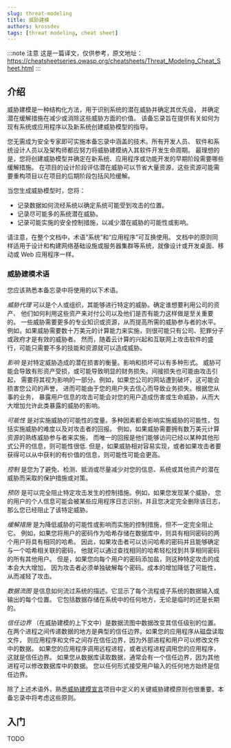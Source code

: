 ```yaml
---
slug: threat-modeling
title: 威胁建模
authors: krossdev
tags: [threat modeling, cheat sheet]
---
```


:::note 注意
这是一篇译文，仅供参考，原文地址：
https://cheatsheetseries.owasp.org/cheatsheets/Threat_Modeling_Cheat_Sheet.html
:::

## 介绍

威胁建模是一种结构化方法，用于识别系统的潜在威胁并确定其优先级，
并确定潜在缓解措施在减少或消除这些威胁方面的价值。
该备忘录旨在提供有关如何为现有系统或应用程序以及新系统创建威胁模型的指导。

<!-- truncate -->

您无需成为安全专家即可实施本备忘录中涵盖的技术。所有开发人员、
软件和系统设计人员以及架构师都应努力将威胁建模纳入其软件开发生命周期。
最理想的是，您将创建威胁模型并确定在新系统、应用程序或功能开发的早期阶段需要哪些缓解措施。
在项目的设计阶段评估潜在威胁可以节省大量资源，这些资源可能需要重构项目以在项目的后期阶段包括风险缓解。

当您生成威胁模型时，您将：

- 记录数据如何流经系统以确定系统可能受到攻击的位置。
- 记录尽可能多的系统潜在威胁。
- 记录可能实施的安全控制措施，以减少潜在威胁的可能性或影响。

请注意，在整个文档中，术语“系统”和“应用程序”可互换使用。
文档中的原则同样适用于设计和构建网络基础设施或服务器集群等系统，就像设计或开发桌面、移动或 Web 应用程序一样。

### 威胁建模术语

您应该熟悉本备忘录中将使用的以下术语。

*威胁代理* 可以是个人或组织，其能够进行特定的威胁。确定谁想要利用公司的资产、
他们如何利用这些资产来对付公司以及他们是否有能力这样做是至关重要的。
一些威胁需要更多的专业知识或资源，从而提高所需的威胁参与者的水平。
例如，如果威胁需要数十万美元的计算能力来实施，则很可能只有公司、犯罪分子或政府才是有效的威胁者。
然而，随着云计算的兴起和互联网上攻击软件的盛行，可能只需要不多的技能和资源就可以造成威胁。

*影响* 是对特定威胁造成的潜在损害的衡量。影响和损坏可以有多种形式。
威胁可能会导致有形资产受损，或可能导致明显的财务损失。间接损失也可能由攻击引起，
需要将其视为影响的一部分。例如，如果您公司的网站遭到破坏，这可能会损害您公司的声誉，
进而可能由于您的用户失去信心而导致业务损失。根据您从事的业务，
暴露用户信息的攻击可能会对您的用户造成伤害或生命威胁，从而大大增加允许此类暴露的威胁的影响。

*可能性* 是对实施威胁的可能性的度量。多种因素都会影响实施威胁的可能性，包括实施威胁的难度以及对攻击者的回报。
例如，如果威胁需要拥有数万美元计算资源的熟练威胁参与者来实施，
而唯一的回报是他们能够访问已经以某种其他形式公开的信息，则可能性很低.
但是，如果威胁相对容易实现，或者如果攻击者要获得可以从中获利的有价值的信息，则可能性可能会更高。

*控制* 是您为了避免、检测、抵消或尽量减少对您的信息、系统或其他资产的潜在威胁而采取的保护措施或对策。

*预防* 是可以完全阻止特定攻击发生的控制措施。例如，如果您发现某个威胁，
您的用户的个人信息可能会被某些应用程序日志识别，并且您决定完全删除该日志，那么您已经阻止了该特定威胁。

*缓解措施* 是为降低威胁的可能性或影响而实施的控制措施，但不一定完全阻止它。
例如，如果您将用户的密码作为哈希存储在数据库中，则具有相同密码的两个用户将具有相同的哈希。
因此，如果攻击者可以访问哈希的密码并且能够确定与一个哈希相关联的密码，
他就可以通过查找相同的哈希轻松找到共享相同密码的所有其他用户。
但是，如果您向每个用户的密码添加盐，则这种特定攻击的成本会大大增加，
因为攻击者必须单独破解每个密码。成本的增加降低了可能性，从而减轻了攻击。

*数据流图* 是信息如何流过系统的描述。它显示了每个流程或子系统的数据输入或输出的每个位置。
它包括数据存储在系统中的任何地方，无论是临时的还是长期的。

*信任边界* （在威胁建模的上下文中）是数据流图中数据改变其信任级别的位置。
在两个进程之间传递数据的地方是典型的信任边界。如果您的应用程序从磁盘读取文件，
则应用程序和文件之间存在信任边界，因为外部进程和用户可以修改文件中的数据。
如果您的应用程序调用远程进程，或者远程进程调用您的应用程序，这就是信任边界。
如果您从数据库读取数据，通常会有一个信任边界，因为其他进程可以修改数据库中的数据。
您以任何形式接受用户输入的任何地方始终是信任边界。

除了上述术语外，熟悉[威胁建模宣言]项目中定义的关键威胁建模原则也很重要。本备忘录中将考虑这些原则。

## 入门

[威胁建模宣言]: https://www.threatmodelingmanifesto.org/

TODO
